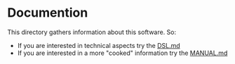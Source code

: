# Documention

This directory gathers information about this software. So:

- If you are interested in technical aspects try the [DSL.md](https://github.com/rafael-santiago/tulip/blob/master/doc/DSL.md)
- If you are interested in a more "cooked" information try the [MANUAL.md](https://github.com/rafael-santiago/tulip/blob/master/doc/MANUAL.md)

